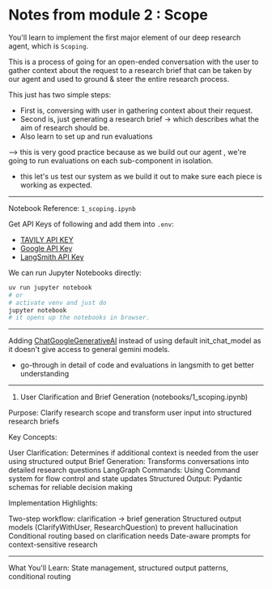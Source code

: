 # Notes from module 2 : Scope

You'll learn to implement the first major element of our deep research agent, which is `Scoping`.

This is a process of going for an open-ended conversation with the user to gather context about the request to a research brief that can be taken by our agent and used to ground & steer the entire research process.

This just has two simple steps:

- First is, conversing with user in gathering context about their request.
- Second is, just generating a research brief -> which describes what the aim of research should be.
- Also learn to set up and run evaluations

--> this is very good practice because as we build out our agent , we're going to run evaluations on each sub-component in isolation.

- this let's us test our system as we build it out to make sure each piece is working as expected.

---

Notebook Reference: `1_scoping.ipynb`

Get API Keys of following and add them into `.env`:

- [TAVILY API KEY](https://app.tavily.com/home)
- [Google API Key](https://aistudio.google.com/app/apikey)
- [LangSmith API Key](https://smith.langchain.com/)

We can run Jupyter Notebooks directly:

```bash
uv run jupyter notebook
# or
# activate venv and just do
jupyter notebook
# it opens up the notebooks in browser.
```

---

Adding [ChatGoogleGenerativeAI](https://python.langchain.com/docs/integrations/chat/google_generative_ai/) instead of using default init_chat_model as it doesn't give access to general gemini models.

- go-through in detail of code and evaluations in langsmith to get better understanding

---

1. User Clarification and Brief Generation (notebooks/1_scoping.ipynb)

Purpose: Clarify research scope and transform user input into structured research briefs

Key Concepts:

User Clarification: Determines if additional context is needed from the user using structured output
Brief Generation: Transforms conversations into detailed research questions
LangGraph Commands: Using Command system for flow control and state updates
Structured Output: Pydantic schemas for reliable decision making

Implementation Highlights:

Two-step workflow: clarification → brief generation
Structured output models (ClarifyWithUser, ResearchQuestion) to prevent hallucination
Conditional routing based on clarification needs
Date-aware prompts for context-sensitive research

---

What You'll Learn: State management, structured output patterns, conditional routing
